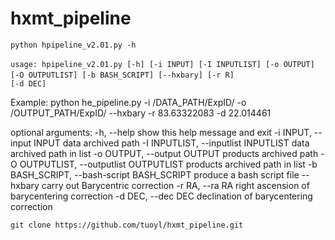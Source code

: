 # hxmt_pipeline

``` python hpipeline_v2.01.py -h ```


```usage: hpipeline_v2.01.py [-h] [-i INPUT] [-I INPUTLIST] [-o OUTPUT]```
```                          [-O OUTPUTLIST] [-b BASH_SCRIPT] [--hxbary] [-r R]```
```                          [-d DEC]```

Example: python he_pipeline.py -i /DATA_PATH/ExpID/ -o /OUTPUT_PATH/ExpID/ --hxbary -r 83.63322083 -d 22.014461

optional arguments:
  -h, --help            show this help message and exit
  -i INPUT, --input INPUT
                        data archived path
  -I INPUTLIST, --inputlist INPUTLIST
                        data archived path in list
  -o OUTPUT, --output OUTPUT
                        products archived path
  -O OUTPUTLIST, --outputlist OUTPUTLIST
                        products archived path in list
  -b BASH_SCRIPT, --bash-script BASH_SCRIPT
                        produce a bash script file
  --hxbary              carry out Barycentric correction
  -r RA, --ra RA        right ascension of barycentering correction
  -d DEC, --dec DEC     declination of barycentering correction
  
  
 ```git clone https://github.com/tuoyl/hxmt_pipeline.git```
